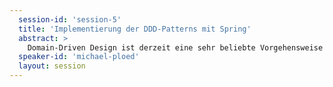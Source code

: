 ```yaml
---
  session-id: 'session-5'
  title: 'Implementierung der DDD-Patterns mit Spring'
  abstract: >
    Domain-Driven Design ist derzeit eine sehr beliebte Vorgehensweise zur Umsetzung von Microservices. Diese Session soll Ihnen einen Überblick geben, wie Sie verschiedene Aspekte von Domain-Driven Design mit Hilfe des Spring-Ökosystems umsetzen können. Wir werden einen Blick darauf werfen, wie Sie Ihre Microservices mit Bounded Contexts und Strategic Design modellieren können, danach werden wir in einen Microservice eintauchen und untersuchen, wie Sie beispielsweise Services, Aggregates, Repositories und Domain Events implementieren können. Dabei betrachten wir, welchen Mehrwert Spring-Technologien wie Spring Boot, Data und Cloud liefern und wo wir besser auf Plain Java setzen. Dieser Vortrag besteht aus 20 Prozent Theorie und 80 Prozent Code.
  speaker-id: 'michael-ploed'
  layout: session
---
```

